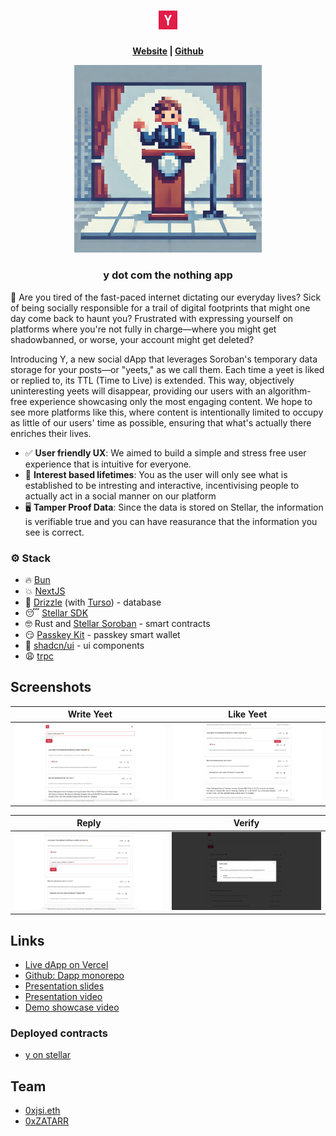 <h1 align="center">
<img src="./assets/logo.png" width="30" height="auto">
</h1>

<h4 align="center">
  <a href="https://y-zeta-six-11.vercel.app/">Website</a> |
  <a href="https://github.com/Stellarnauts/y">Github</a>
  <p align="center">
    <img src="./assets/github_logo.png" alt="Logo" width="300" height="auto">
  </p>
</h4>

<h3 align="center">
y dot com the nothing app
</h3>

🫰 Are you tired of the fast-paced internet dictating our everyday lives? Sick of being socially responsible for a trail of digital footprints that might one day come back to haunt you? Frustrated with expressing yourself on platforms where you're not fully in charge—where you might get shadowbanned, or worse, your account might get deleted?

Introducing Y, a new social dApp that leverages Soroban's temporary data storage for your posts—or "yeets," as we call them. Each time a yeet is liked or replied to, its TTL (Time to Live) is extended. This way, objectively uninteresting yeets will disappear, providing our users with an algorithm-free experience showcasing only the most engaging content. We hope to see more platforms like this, where content is intentionally limited to occupy as little of our users' time as possible, ensuring that what's actually there enriches their lives.

- ✅ **User friendly UX**: We aimed to build a simple and stress free user experience that is intuitive for everyone.
- 🧱 **Interest based lifetimes**: You as the user will only see what is established to be intresting and interactive, incentivising people to actually act in a social manner on our platform
- 🖥️ **Tamper Proof Data**: Since the data is stored on Stellar, the information is verifiable true and you can have reasurance that the information you see is correct.

### ⚙️ Stack

- 🔥 [Bun](https://bun.sh)
- 💥 [NextJS](https://nextjs.org/)
- 🚀 [Drizzle](https://orm.drizzle.team/) (with [Turso](https://turso.tech/)) - database
- 😴 [Stellar SDK](https://github.com/stellar/js-stellar-sdk)
- 🤓 Rust and [Stellar Soroban](https://stellar.org/soroban) - smart contracts
- 😏 [Passkey Kit](https://github.com/kalepail/passkey-kit) - passkey smart wallet
- 🤑 [shadcn/ui](https://ui.shadcn.com/) - ui components
- 😩 [trpc](https://trpc.io/)

## Screenshots

| Write Yeet                       | Like Yeet                       |
| -------------------------------- | ------------------------------- |
| ![dashboard 1](assets/write.png) | ![dashboard 2](assets/like.png) |

| Reply                            | Verify                            |
| -------------------------------- | --------------------------------- |
| ![dashboard 3](assets/reply.png) | ![dashboard 4](assets/verify.png) |

## Links

- [Live dApp on Vercel](https://y-zeta-six-11.vercel.app/)
- [Github: Dapp monorepo](https://github.com/Stellarnauts/y)
- [Presentation slides](https://www.canva.com/design/DAGTaO9reGI/W5teo1eoYNaAERMCbGnczw/edit?utm_content=DAGTaO9reGI&utm_campaign=designshare&utm_medium=link2&utm_source=sharebutton)
- [Presentation video](https://youtu.be/qRbtgfGnLFg)
- [Demo showcase video](https://youtu.be/zW27GwOC8kQ)

### Deployed contracts

- [y on stellar](https://stellar.expert/explorer/testnet/contract/CAFUQONPIJP7ZBXSZCHAY2PIHY4PSGSU2OGJ3HKVD62APNWC5HJS6HVU)

## Team

- [0xjsi.eth](https://twitter.com/0xjsieth)
- [0xZATARR](https://x.com/0xZATARR)

